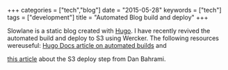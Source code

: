 +++
categories = ["tech","blog"]
date = "2015-05-28"
keywords = ["tech"]
tags = ["development"]
title = "Automated Blog build and deploy"
+++

Slowlane is a static blog created with [Hugo][Hugo]. I have recently revived the automated build and deploy to S3 using Wercker. The following resources wereuseful: [Hugo Docs article on automated builds][Hugo Docs] and 
<!--more-->
[this article][linkThisArticle] about the S3 deploy step from Dan Bahrami.


[Hugo]: https://gohugo.io
[Hugo Docs]: https://gohugo.io
[linkThisArticle]: http://danbahrami.io/articles/wercker-s3-workflow-hugo-deploy/
